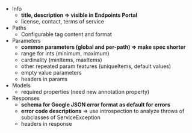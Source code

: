 - Info
  - **title, description => visible in Endpoints Portal**
  - license, contact, terms of service
- Paths
  - Configurable tag content and format
- Parameters
  - **common parameters (global and per-path) => make spec shorter**
  - range for ints (minimum, maximum)
  - cardinality (minItems, maxItems)
  - other repeated param features (uniqueItems, default values)
  - empty value parameters
  - headers in params
- Models
  - required properties (need new annotation property)
- Responses
  - **schema for Google JSON error format as default for errors**
  - **error code descriptions** => use introspection to analyze throws of subclasses of ServiceException
  - headers in response